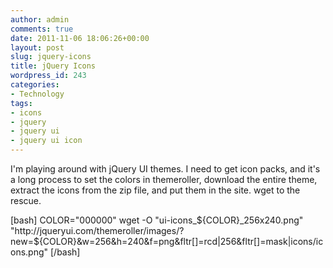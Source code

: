 ```yaml
---
author: admin
comments: true
date: 2011-11-06 18:06:26+00:00
layout: post
slug: jquery-icons
title: jQuery Icons
wordpress_id: 243
categories:
- Technology
tags:
- icons
- jquery
- jquery ui
- jquery ui icon
---
```


I'm playing around with jQuery UI themes. I need to get icon packs, and it's a long process to set the colors in themeroller, download the entire theme, extract the icons from the zip file, and put them in the site. wget to the rescue.

[bash]
COLOR="000000"
wget -O "ui-icons_${COLOR}_256x240.png" "http://jqueryui.com/themeroller/images/?new=${COLOR}&w=256&h=240&f=png&fltr[]=rcd|256&fltr[]=mask|icons/icons.png"
[/bash]
